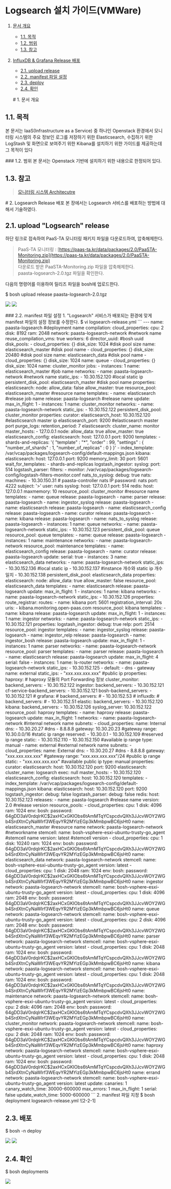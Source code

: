 # Logsearch 설치 가이드\(VMWare\)

1. [문서 개요](paas-ta-logsearch-vmware-_v1.0.md#1)
   * [1.1. 목적](paas-ta-logsearch-vmware-_v1.0.md#2)
   * [1.2. 범위](paas-ta-logsearch-vmware-_v1.0.md#3)
   * [1.3. 참고](paas-ta-logsearch-vmware-_v1.0.md#4)
2. [InfluxDB & Grafana Release 배포](paas-ta-logsearch-vmware-_v1.0.md#5)

   * [2.1.  upload release](paas-ta-logsearch-vmware-_v1.0.md#6)
   * [2.2.  manifest 파일 설정](paas-ta-logsearch-vmware-_v1.0.md#7)
   * [2.3.  deploy](paas-ta-logsearch-vmware-_v1.0.md#8)
   * [2.4.  확인](paas-ta-logsearch-vmware-_v1.0.md#9)

   \# 1. 문서 개요

## 1.1. 목적

본 문서는 IaaS\(Infrastructure as a Service\) 중 하나인 Openstack 환경에서 모니터링 시스템의 주요 정보인 로그를 저장하기 위한 Elasticsearch, 수집하기 위한 LogStash 및 화면으로 보여주기 위한 Kibana를 설치하기 위한 가이드를 제공하는데 그 목적이 있다

\#\#\# 1.2. 범위 본 문서는 Openstack 기반에 설치하기 위한 내용으로 한정되어 있다.

## 1.3. 참고

> [모니터링 시스템 Architecutre](https://github.com/OpenPaaSRnD/Documents-PaaSTA-2.0/blob/master/Use-Guide/PaaS-TA%20%EB%AA%A8%EB%8B%88%ED%84%B0%EB%A7%81%20%EC%8B%9C%EC%8A%A4%ED%85%9C%20Architecture.md)

\# 2. Logsearch Release 배포 본 장에서는 Logsearch 서비스를 배포하는 방법에 대해서 기술하였다.

## 2.1.  upload "Logsearch" release

하단 링크로 접속하여 PaaS-TA 모니터링 패키지 파일을 다운로드하여, 압축해제한다.

> PaaS-TA 모니터링 : [https://paas-ta.kr/data/packages/2.0/PaaSTA-Monitoring.zip](https://paas-ta.kr/data/packages/2.0/PaaSTA-Monitoring.zip)  
> 다운로드 받은 PaaSTA-Monitoring.zip 파일을 압축해제한다.  
> paasta-logsearch-2.0.tgz 파일을 확인한다.

다음의 명령어를 이용하여 릴리즈 파일을 bosh에 업로드한다.

$ bosh upload release paasta-logsearch-2.0.tgz

![](../../../.gitbook/assets/2-1-1%20%2823%29.png) ![](../../../.gitbook/assets/2-1-2%20%2815%29.png)

\#\#\# 2.2. manifest 파일 설정 1. "Logsearch" 서비스가 배포되는 환경에 맞게 manifest 파일의 설정 정보를 수정한다. $ vi logsearch-release.yml \`\`\` --- name: paasta-logsearch \#deployment name compilation: cloud\_properties: cpu: 2 disk: 8192 ram: 2048 network: paasta-logsearch-network \#network name reuse\_compilation\_vms: true workers: 6 director\_uuid: \#bosh uuid disk\_pools: - cloud\_properties: {} disk\_size: 1024 \#disk pool size name: elasticsearch\_master \#disk pool name - cloud\_properties: {} disk\_size: 20480 \#disk pool size name: elasticsearch\_data \#disk pool name - cloud\_properties: {} disk\_size: 1024 name: queue - cloud\_properties: {} disk\_size: 1024 name: cluster\_monitor jobs: - instances: 1 name: elasticsearch\_master \#job name networks: - name: paasta-logsearch-network \#network name static\_ips: - 10.30.152.120 \#local static ip persistent\_disk\_pool: elasticsearch\_master \#disk pool name properties: elasticsearch: node: allow\_data: false allow\_master: true resource\_pool: elasticsearch\_master \#resource name templates: - name: elasticsearch \#release job name release: paasta-logsearch \#release name update: max\_in\_flight: 1 - instances: 1 name: cluster\_monitor networks: - name: paasta-logsearch-network static\_ips: - 10.30.152.122 persistent\_disk\_pool: cluster\_monitor properties: curator: elasticsearch\_host: 10.30.152.120 \#elasticsearch master ip elasticsearch\_port: 9200 \#elasticsearch master port purge\_logs: retention\_period: 7 elasticsearch: cluster\_name: monitor master\_hosts: - 127.0.0.1 node: allow\_data: true allow\_master: true elasticsearch\_config: elasticsearch: host: 127.0.0.1 port: 9200 templates: - shards-and-replicas: '{ "template" : "\*", "order" : 99, "settings" : { "number\_of\_shards" : 1, "number\_of\_replicas" : 0 } }' - index\_template: /var/vcap/packages/logsearch-config/default-mappings.json kibana: elasticsearch: host: 127.0.0.1 port: 9200 memory\_limit: 30 port: 5601 wait\_for\_templates: - shards-and-replicas logstash\_ingestor: syslog: port: 514 logstash\_parser: filters: - monitor: /var/vcap/packages/logsearch-config/logstash-filters-monitor.conf nats\_to\_syslog: debug: true nats: machines: - 10.30.150.31 \# paasta-controller nats IP password: nats port: 4222 subject: '&gt;' user: nats syslog: host: 127.0.0.1 port: 514 redis: host: 127.0.0.1 maxmemory: 10 resource\_pool: cluster\_monitor \#resource name templates: - name: queue release: paasta-logsearch - name: parser release: paasta-logsearch - name: ingestor\_syslog release: paasta-logsearch - name: elasticsearch release: paasta-logsearch - name: elasticsearch\_config release: paasta-logsearch - name: curator release: paasta-logsearch - name: kibana release: paasta-logsearch - name: nats\_to\_syslog release: paasta-logsearch - instances: 1 name: queue networks: - name: paasta-logsearch-network static\_ips: - 10.30.152.123 persistent\_disk\_pool: queue resource\_pool: queue templates: - name: queue release: paasta-logsearch - instances: 1 name: maintenance networks: - name: paasta-logsearch-network resource\_pool: maintenance templates: - name: elasticsearch\_config release: paasta-logsearch - name: curator release: paasta-logsearch update: serial: true - instances: 3 name: elasticsearch\_data networks: - name: paasta-logsearch-network static\_ips: - 10.30.152.136 \#local static ip - 10.30.152.137 \#instance 개수와 static ip 개수 일치 - 10.30.152.138 persistent\_disk\_pool: elasticsearch\_data properties: elasticsearch: node: allow\_data: true allow\_master: false resource\_pool: elasticsearch\_data templates: - name: elasticsearch release: paasta-logsearch update: max\_in\_flight: 1 - instances: 1 name: kibana networks: - name: paasta-logsearch-network static\_ips: - 10.30.152.126 properties: route\_registrar: routes: - name: kibana port: 5601 registration\_interval: 20s uris: - kibana.monitoring.open-paas.com resource\_pool: kibana templates: - name: kibana release: paasta-logsearch update: max\_in\_flight: 1 - instances: 1 name: ingestor networks: - name: paasta-logsearch-network static\_ips: - 10.30.152.121 properties: logstash\_ingestor: debug: true relp: port: 2514 resource\_pool: ingestor templates: - name: ingestor\_syslog release: paasta-logsearch - name: ingestor\_relp release: paasta-logsearch - name: ingestor\_bosh release: paasta-logsearch update: max\_in\_flight: 1 - instances: 1 name: parser networks: - name: paasta-logsearch-network resource\_pool: parser templates: - name: parser release: paasta-logsearch - name: elasticsearch release: paasta-logsearch update: max\_in\_flight: 4 serial: false - instances: 1 name: ls-router networks: - name: paasta-logsearch-network static\_ips: - 10.30.152.125 - default: - dns - gateway name: external static\_ips: - "xxx.xxx.xxx.xxx" \#public ip properties: haproxy: \# haproxy 모듈의 Port Forwarding 정보 cluster\_monitor: backend\_servers: - 10.30.152.122 ingestor: backend\_servers: - 10.30.152.121 cf-service-backend\_servers: - 10.30.152.121 bosh-backend\_servers: - 10.30.152.121 \# grafana: \# backend\_servers: \# - 10.30.152.53 \# influxdb: \# backend\_servers: \# - 10.30.152.51 elastic: backend\_servers: - 10.30.152.120 kibana: backend\_servers: - 10.30.152.126 syslog\_server: 10.30.152.122 resource\_pool: haproxy templates: - name: haproxy release: paasta-logsearch update: max\_in\_flight: 1 networks: - name: paasta-logsearch-network \#internal network name subnets: - cloud\_properties: name: Internal dns: - 10.30.20.27 \#dns - 8.8.8.8 gateway: 10.30.20.23 \#gateway range: 10.30.0.0/16 \#static ip range reserved: - 10.30.0.1 - 10.30.152.109 \#reserved ip range static: - 10.30.152.110 - 10.30.152.150 \#available ip range type: manual - name: external \#external network name subnets: - cloud\_properties: name: External dns: - 10.30.20.27 \#dns - 8.8.8.8 gateway: "xxx.xxx.xxx.xxx" \#gateway range: "xxx.xxx.xxx.xxx"/24 \#public ip range static: - "xxx.xxx.xxx.xxx" \#available public ip type: manual properties: curator: elasticsearch: host: 10.30.152.120 port: 9200 elasticsearch: cluster\_name: logsearch exec: null master\_hosts: - 10.30.152.120 elasticsearch\_config: elasticsearch: host: 10.30.152.120 templates: - index\_template: /var/vcap/packages/logsearch-config/default-mappings.json kibana: elasticsearch: host: 10.30.152.120 port: 9200 logstash\_ingestor: debug: false logstash\_parser: debug: false redis: host: 10.30.152.123 releases: - name: paasta-logsearch \#release name version: 2.0 \#release version resource\_pools: - cloud\_properties: cpu: 1 disk: 4096 ram: 1024 env: bosh: password: $6$4gDD3aV0rdqlrKC$2axHCxGKIObs6tAmMTqYCspcdvQXh3JJcvWOY2WGb4SrdXtnCyNaWlrf3WEqvYR2MYizEGp3kMmbpwBC6jsHt0 name: elasticsearch\_master \#resource name network: paasta-logsearch-network \#networkname stemcell: name: bosh-vsphere-esxi-ubuntu-trusty-go\_agent \#stemcell name version: latest \#stemcell version - cloud\_properties: cpu: 1 disk: 10240 ram: 1024 env: bosh: password: $6$4gDD3aV0rdqlrKC$2axHCxGKIObs6tAmMTqYCspcdvQXh3JJcvWOY2WGb4SrdXtnCyNaWlrf3WEqvYR2MYizEGp3kMmbpwBC6jsHt0 name: elasticsearch\_data network: paasta-logsearch-network stemcell: name: bosh-vsphere-esxi-ubuntu-trusty-go\_agent version: latest - cloud\_properties: cpu: 1 disk: 2048 ram: 1024 env: bosh: password: $6$4gDD3aV0rdqlrKC$2axHCxGKIObs6tAmMTqYCspcdvQXh3JJcvWOY2WGb4SrdXtnCyNaWlrf3WEqvYR2MYizEGp3kMmbpwBC6jsHt0 name: ingestor network: paasta-logsearch-network stemcell: name: bosh-vsphere-esxi-ubuntu-trusty-go\_agent version: latest - cloud\_properties: cpu: 1 disk: 4096 ram: 2048 env: bosh: password: $6$4gDD3aV0rdqlrKC$2axHCxGKIObs6tAmMTqYCspcdvQXh3JJcvWOY2WGb4SrdXtnCyNaWlrf3WEqvYR2MYizEGp3kMmbpwBC6jsHt0 name: queue network: paasta-logsearch-network stemcell: name: bosh-vsphere-esxi-ubuntu-trusty-go\_agent version: latest - cloud\_properties: cpu: 2 disk: 4096 ram: 2048 env: bosh: password: $6$4gDD3aV0rdqlrKC$2axHCxGKIObs6tAmMTqYCspcdvQXh3JJcvWOY2WGb4SrdXtnCyNaWlrf3WEqvYR2MYizEGp3kMmbpwBC6jsHt0 name: parser network: paasta-logsearch-network stemcell: name: bosh-vsphere-esxi-ubuntu-trusty-go\_agent version: latest - cloud\_properties: cpu: 1 disk: 2048 ram: 1024 env: bosh: password: $6$4gDD3aV0rdqlrKC$2axHCxGKIObs6tAmMTqYCspcdvQXh3JJcvWOY2WGb4SrdXtnCyNaWlrf3WEqvYR2MYizEGp3kMmbpwBC6jsHt0 name: kibana network: paasta-logsearch-network stemcell: name: bosh-vsphere-esxi-ubuntu-trusty-go\_agent version: latest - cloud\_properties: cpu: 1 disk: 2048 ram: 1024 env: bosh: password: $6$4gDD3aV0rdqlrKC$2axHCxGKIObs6tAmMTqYCspcdvQXh3JJcvWOY2WGb4SrdXtnCyNaWlrf3WEqvYR2MYizEGp3kMmbpwBC6jsHt0 name: maintenance network: paasta-logsearch-network stemcell: name: bosh-vsphere-esxi-ubuntu-trusty-go\_agent version: latest - cloud\_properties: cpu: 2 disk: 4096 ram: 2048 env: bosh: password: $6$4gDD3aV0rdqlrKC$2axHCxGKIObs6tAmMTqYCspcdvQXh3JJcvWOY2WGb4SrdXtnCyNaWlrf3WEqvYR2MYizEGp3kMmbpwBC6jsHt0 name: cluster\_monitor network: paasta-logsearch-network stemcell: name: bosh-vsphere-esxi-ubuntu-trusty-go\_agent version: latest - cloud\_properties: cpu: 2 disk: 2048 ram: 1024 env: bosh: password: $6$4gDD3aV0rdqlrKC$2axHCxGKIObs6tAmMTqYCspcdvQXh3JJcvWOY2WGb4SrdXtnCyNaWlrf3WEqvYR2MYizEGp3kMmbpwBC6jsHt0 name: haproxy network: paasta-logsearch-network stemcell: name: bosh-vsphere-esxi-ubuntu-trusty-go\_agent version: latest - cloud\_properties: cpu: 1 disk: 2048 ram: 1024 env: bosh: password: $6$4gDD3aV0rdqlrKC$2axHCxGKIObs6tAmMTqYCspcdvQXh3JJcvWOY2WGb4SrdXtnCyNaWlrf3WEqvYR2MYizEGp3kMmbpwBC6jsHt0 name: errand network: paasta-logsearch-network stemcell: name: bosh-vsphere-esxi-ubuntu-trusty-go\_agent version: latest update: canaries: 1 canary\_watch\_time: 30000-600000 max\_errors: 1 max\_in\_flight: 1 serial: false update\_watch\_time: 5000-600000 \`\`\` 2. manifest 파일 지정 $ bosh deployment logsearch-release.yml !\[2-2-1\]

## 2.3.  배포

$ bosh -n deploy

![](../../../.gitbook/assets/2-3-1%20%2827%29.png) ![](../../../.gitbook/assets/2-3-2%20%2813%29.png)

## 2.4.  확인

$ bosh deployments

![](../../../.gitbook/assets/2-4-1%20%2815%29.png)

